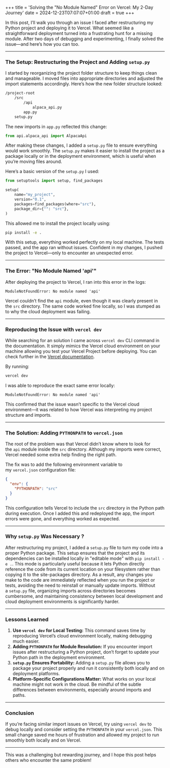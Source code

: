 +++
title = 'Solving the "No Module Named" Error on Vercel: My 2-Day Journey'
date = 2024-12-23T07:07:07+01:00
draft = true
+++

In this post, I’ll walk you through an issue I faced after restructuring my Python project and deploying it to Vercel. What seemed like a straightforward deployment turned into a frustrating hunt for a missing module. After two days of debugging and experimenting, I finally solved the issue—and here’s how you can too.

---

### The Setup: Restructuring the Project and Adding `setup.py`

I started by reorganizing the project folder structure to keep things clean and manageable. I moved files into appropriate directories and adjusted the import statements accordingly. Here’s how the new folder structure looked:

```bash
/project-root
    /src
        /api
            alpaca_api.py
        app.py
    setup.py
```

The new imports in `app.py` reflected this change:

```python
from api.alpaca_api import AlpacaApi
```

After making these changes, I added a `setup.py` file to ensure everything would work smoothly. The `setup.py` makes it easier to install the project as a package locally or in the deployment environment, which is useful when you’re moving files around.

Here’s a basic version of the `setup.py` I used:

```python
from setuptools import setup, find_packages

setup(
    name="my_project",
    version="0.1",
    packages=find_packages(where="src"),
    package_dir={"": "src"},
)
```

This allowed me to install the project locally using:

```bash
pip install -e .
```

With this setup, everything worked perfectly on my local machine. The tests passed, and the app ran without issues. Confident in my changes, I pushed the project to Vercel—only to encounter an unexpected error.

---

### The Error: "No Module Named 'api'"

After deploying the project to Vercel, I ran into this error in the logs:

```vbnet
ModuleNotFoundError: No module named 'api'
```

Vercel couldn’t find the `api` module, even though it was clearly present in the `src` directory. The same code worked fine locally, so I was stumped as to why the cloud deployment was failing.

---

### Reproducing the Issue with `vercel dev`

While searching for an solution I came across `vercel dev` CLI command in the documentation. It  simply mimics the Vercel cloud environment on your machine allowing you test your Vercel Project before deploying. You can check further in the [Vercel documentation](https://vercel.com/docs/cli/dev).

By running:

```bash
vercel dev
```

I was able to reproduce the exact same error locally:

```vbnet
ModuleNotFoundError: No module named 'api'
```

This confirmed that the issue wasn’t specific to the Vercel cloud environment—it was related to how Vercel was interpreting my project structure and imports.

---

### The Solution: Adding `PYTHONPATH` to `vercel.json`

The root of the problem was that Vercel didn’t know where to look for the `api` module inside the `src` directory. Although my imports were correct, Vercel needed some extra help finding the right path.

The fix was to add the following environment variable to my `vercel.json` configuration file:

```json
{
  "env": {
    "PYTHONPATH": "src"
  }
}
```

This configuration tells Vercel to include the `src` directory in the Python path during execution. Once I added this and redeployed the app, the import errors were gone, and everything worked as expected.

---

### Why `setup.py` Was Necessary ?

After restructuring my project, I added a `setup.py` file to turn my code into a proper Python package. This setup ensures that the project and its dependencies can be installed locally in "editable mode" with `pip install -e .`. This mode is particularly useful because it lets Python directly reference the code from its current location on your filesystem rather than copying it to the site-packages directory. As a result, any changes you make to the code are immediately reflected when you run the project or tests, avoiding the need to reinstall or manually update imports. Without a `setup.py` file, organizing imports across directories becomes cumbersome, and maintaining consistency between local development and cloud deployment environments is significantly harder.

---

### Lessons Learned

1. **Use `vercel dev` for Local Testing:** This command saves time by reproducing Vercel’s cloud environment locally, making debugging much easier.
2. **Adding `PYTHONPATH` for Module Resolution:** If you encounter import issues after restructuring a Python project, don’t forget to update your Python path in the deployment environment.
3. **`setup.py` Ensures Portability:** Adding a `setup.py` file allows you to package your project properly and run it consistently both locally and on deployment platforms.
4. **Platform-Specific Configurations Matter:** What works on your local machine might not work in the cloud. Be mindful of the subtle differences between environments, especially around imports and paths.

---

### Conclusion

If you’re facing similar import issues on Vercel, try using `vercel dev` to debug locally and consider setting the `PYTHONPATH` in your `vercel.json`. This small change saved me hours of frustration and allowed my project to run smoothly both locally and on Vercel.

---

This was a challenging but rewarding journey, and I hope this post helps others who encounter the same problem!